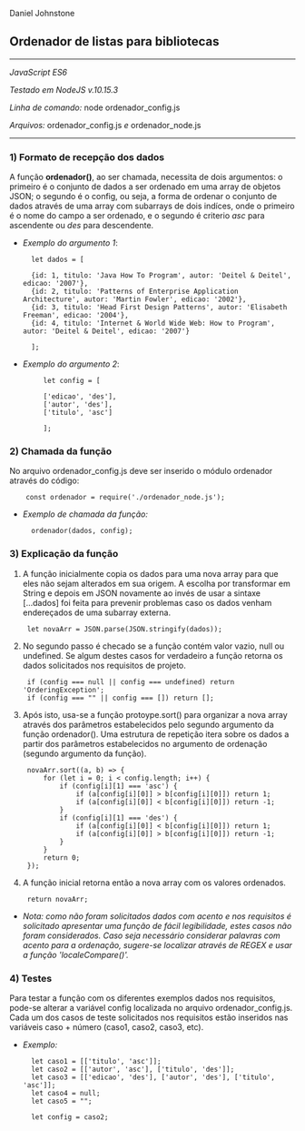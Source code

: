 Daniel Johnstone

## Ordenador de listas para bibliotecas

---

*JavaScript ES6*

*Testado em NodeJS v.10.15.3*

*Linha de comando:* node ordenador_config.js

*Arquivos:* ordenador_config.js *e* ordenador_node.js

---

### 1) Formato de recepção dos dados

A função **ordenador()**, ao ser chamada, necessita de dois argumentos: o primeiro é o conjunto de dados a ser ordenado em uma array de objetos JSON; o segundo é o config, ou seja, a forma de ordenar o conjunto de dados através de uma array com subarrays de dois indíces, onde o primeiro é o nome do campo a ser ordenado, e o segundo é criterio *asc* para ascendente ou *des* para descendente.

- *Exemplo do argumento 1*:

        let dados = [

        {id: 1, titulo: 'Java How To Program', autor: 'Deitel & Deitel', edicao: '2007'}, 
        {id: 2, titulo: 'Patterns of Enterprise Application Architecture', autor: 'Martin Fowler', edicao: '2002'}, 
        {id: 3, titulo: 'Head First Design Patterns', autor: 'Elisabeth Freeman', edicao: '2004'}, 
        {id: 4, titulo: 'Internet & World Wide Web: How to Program', autor: 'Deitel & Deitel', edicao: '2007'}

        ];

- *Exemplo do argumento 2*:


           let config = [

           ['edicao', 'des'],
           ['autor', 'des'], 
           ['titulo', 'asc']

           ];


### 2) Chamada da função

No arquivo ordenador_config.js deve ser inserido o módulo ordenador através do código:

        const ordenador = require('./ordenador_node.js');

- *Exemplo de chamada da função:*

        ordenador(dados, config);

### 3) Explicação da função

1. A função inicialmente copia os dados para uma nova array para que eles não sejam alterados em sua origem. A escolha por transformar em String e depois em JSON novamente ao invés de usar a sintaxe [...dados] foi feita para prevenir problemas caso os dados venham endereçados de uma subarray externa. 

        let novaArr = JSON.parse(JSON.stringify(dados));

2. No segundo passo é checado se a função contém valor vazio, null ou undefined. Se algum destes casos for verdadeiro a função retorna os dados solicitados nos requisitos de projeto. 

        if (config === null || config === undefined) return 'OrderingException';
        if (config === "" || config === []) return [];

3. Após isto, usa-se a função protoype.sort() para organizar a nova array através dos parâmetros estabelecidos pelo segundo argumento da função ordenador(). Uma estrutura de repetição itera sobre os dados a partir dos parâmetros estabelecidos no argumento de ordenação (segundo argumento da função).

        novaArr.sort((a, b) => {
            for (let i = 0; i < config.length; i++) {
                if (config[i][1] === 'asc') {
                    if (a[config[i][0]] > b[config[i][0]]) return 1;
                    if (a[config[i][0]] < b[config[i][0]]) return -1;
                }
                if (config[i][1] === 'des') {
                    if (a[config[i][0]] < b[config[i][0]]) return 1;
                    if (a[config[i][0]] > b[config[i][0]]) return -1;
                }
            }
            return 0;
        });

4. A função inicial retorna então a nova array com os valores ordenados.

        return novaArr;

- *Nota: como não foram solicitados dados com acento e nos requisitos é solicitado apresentar uma função de fácil legibilidade, estes casos não foram considerados. Caso seja necessário considerar palavras com acento para a ordenação, sugere-se localizar através de REGEX e usar a função 'localeCompare()'.*

### 4) Testes

Para testar a função com os diferentes exemplos dados nos requisitos, pode-se alterar a variável config localizada no arquivo ordenador_config.js. Cada um dos casos de teste solicitados nos requisitos estão inseridos nas variáveis caso + número (caso1, caso2, caso3, etc).

- *Exemplo:*

        let caso1 = [['titulo', 'asc']];
        let caso2 = [['autor', 'asc'], ['titulo', 'des']];
        let caso3 = [['edicao', 'des'], ['autor', 'des'], ['titulo', 'asc']];
        let caso4 = null;
        let caso5 = "";

        let config = caso2;